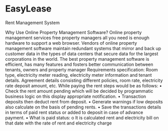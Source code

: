 EasyLease
=========

Rent Management System


Why Use Online Property Management Software?
Online property management services free property managers all you need is enough hardware to support a web browser. Vendors of online property management software maintain redundant systems that mirror and back up customer data in the types of data centers that secure data for the largest corporations in the world. The best property management software is efficient, has many features and fosters better communication between tenants, owners and property manager
Requirements specification:
Room type, electricity meter reading, electricity meter information and tenant details. Agreement details consisting different policies, room rate, electricity rate deposit amount, etc. 
While paying the rent steps would be as follows:
•	Check the rent amount pending which will be decided by programmatic business logic on this display appropriate notification.
•	Transaction deposits then deduct rent from deposit. 
•	Generate warnings if low deposits also calculate on the basis of pending rents.
•	Save the transactions details in terms of paid rent status or added to deposit in case of advance payment.
•	What is paid status:
o	It is calculated rent and electricity bill on that date with the rate of rent and electricity charge
